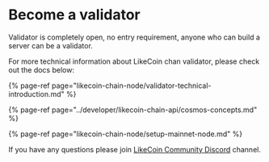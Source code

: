 # Become a validator

Validator is completely open, no entry requirement, anyone who can build a server can be a validator.

For more technical information about LikeCoin chan validator, please check out the docs below:



{% page-ref page="likecoin-chain-node/validator-technical-introduction.md" %}

{% page-ref page="../developer/likecoin-chain-api/cosmos-concepts.md" %}

{% page-ref page="likecoin-chain-node/setup-mainnet-node.md" %}

If you have any questions please join [LikeCoin Community Discord](https://discord.com/invite/W4DQ6peZZZ) channel.

